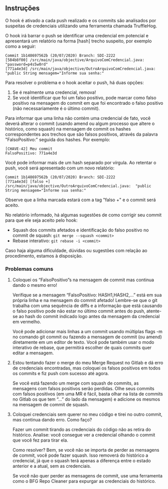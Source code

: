 ## Instruções

O hook é ativado a cada push realizado e os commits são analisados por suspeitas de credenciais utilizando uma ferramenta chamada TruffleHog.

O hook irá barrar o push se identificar uma credencial em potencial e apresentará um relatório na forma [hash] trecho suspeito, por exemplo como a seguir:

```
Commit 1b148697562b (20/07/2020) Branch: SDI-2222
[584b8f00] /src/main/java/objective/ArquivoComCredencial.java:  "password=p4s5w0rd"
[771a4e3d] /src/main/java/objective/OutroArquivoComCredencial.java:  "public String mensagem="Informe sua senha:"
```

Para resolver o problema e o hook aceitar o push, há duas opções:

1) Se é realmente uma credencial, remova!
2) Se você identificar que foi um falso positivo, pode marcar como falso positivo na mensagem do commit em que foi encontrado o falso positivo (não necessariamente é o último commit).

Para informar que uma linha não contém uma credencial de fato, você deverá alterar o commit (usando amend ou algum processo que altere o histórico, como squash)
na mensagem de commit os hashes correspondentes aos trechos que são falsos positivos, através da palavra "FalsoPositivo:" seguida dos hashes. Por exemplo:

```
[CHAVE-42] Meu commit
FalsoPositivo: 771a4e3d
```

Você pode informar mais de um hash separado por vírgula. Ao retentar o push, você será apresentado com um novo relatório:

```
Commit 1b148697562b (20/07/2020) Branch: SDI-2222
[771a4e3d] [falso +] /src/main/java/objective/OutroArquivoComCredencial.java:  "public String mensagem="Informe sua senha:"
```

Observe que a linha marcada estará com a tag "falso +" e o commit será aceito.

No relatório informado, há algumas sugestões de como corrigir seu commit para que ele seja aceito pelo hook:

- Squash dos commits afetados e identificação do falso positivo no commit de squash: `git merge --squash <commit>`
- Rebase interativo: `git rebase -i <commit>`

Caso haja alguma dificuldade, dúvidas ou sugestões com relação ao procedimento, estamos à disposição.


### Problemas comuns

1) Coloquei os “FalsoPositivo”s na mensagem de commit mas continua dando o mesmo erro!

   Verifique se a mensagem “FalsoPositivo: HASH1,HASH2,...” está em sua própria linha e na mensagem do commit afetado! Lembre-se que o git trabalha com uma sequência de diffs e a informação que está causando o falso positivo pode não estar no último commit antes do push, atente-se ao hash do commit indicado logo antes da mensagem da credencial em vermelho.

   Você pode adicionar mais linhas a um commit usando múltiplas flags -m no comando git commit ou fazendo a mensagem de commit (ou amend) diretamente em um editor de texto. Você pode também usar o modo interativo de rebase, que permitirá escolher de quais commits quer editar a mensagem.


2) Estou tentando fazer o merge do meu Merge Request no Gitlab e dá erro de credenciais encontradas, mas coloquei os falsos positivos em todos os commits e fiz push com sucesso até agora.

   Se você está fazendo um merge com squash de commits, as mensagens com falsos positivos serão perdidas. Olhe seus commits com falsos positivos (em uma MR é fácil, basta olhar na lista de commits no Gitlab os que tem “...” do lado da mensagem) e adicione os mesmos na mensagem de commit de squash.


3) Coloquei credenciais sem querer no meu código e tirei no outro commit, mas continua dando erro. Como faço?

   Fazer um commit tirando as credenciais do código não as retira do histórico. Analise: você consegue ver a credencial olhando o commit que você fez para tirar ela.

   Como resolver? Bem, se você não se importa de perder as mensagens de commit, você pode fazer squash. Isso removerá do histórico a credencial, já que o squash terá apenas a diferença entre o estado anterior e a atual, sem as credenciais.

   Se você não quer perder as mensagens de commit, use uma ferramenta como o BFG Repo Cleaner para expurgar as credenciais do histórico.
